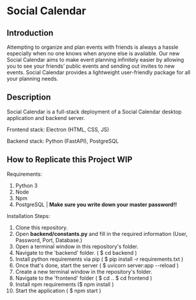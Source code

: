 # **Social Calendar**

## Introduction

Attempting to organize and plan events with friends is always a hassle especially when no one knows when anyone else is available. Our new Social Calendar aims to make event planning infinitely easier by allowing you to see your friends’ public events and sending out invites to new events. Social Calendar provides a lightweight user-friendly package for all your planning needs.

## Description

Social Calendar is a full-stack deployment of a Social Calendar desktop application and backend server.

Frontend stack: Electron (HTML, CSS, JS)

Backend stack: Python (FastAPI), PostgreSQL

## How to Replicate this Project WIP
Requirements:
1. Python 3
2. Node
3. Npm
4. PostgreSQL | **Make sure you write down your master password!!**

Installation Steps:

1. Clone this repository.
2. Open **backend/constants.py** and fill in the required information (User, Password, Port, Database.)
3. Open a terminal window in this repository's folder.
4. Navigate to the 'backend' folder. ( $ cd backend )
5. Install python requirements via pip ( $ pip install -r requirements.txt )
6. Once that's done, start the server ( $ uvicorn server:app --reload )
7. Create a new terminal window in the repository's folder.
8. Navigate to the 'frontend' folder ( $ cd .. $ cd frontend )
9. Install npm requirements ($ npm install )
10. Start the application ( $ npm start )


